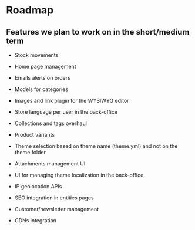 <!--
  layout: documentation-simple
  title: Roadmap
  -->

Roadmap
=======

Features we plan to work on in the short/medium term
----------------------------------------------------

- Stock movements
- Home page management
- Emails alerts on orders
- Models for categories
- Images and link plugin for the WYSIWYG editor
- Store language per user in the back-office
- Collections and tags overhaul
- Product variants


- Theme selection based on theme name (theme.yml) and not on the theme folder
- Attachments management UI
- UI for managing theme localization in the back-office
- IP geolocation APIs
- SEO integration in entities pages
- Customer/newsletter management
- CDNs integration